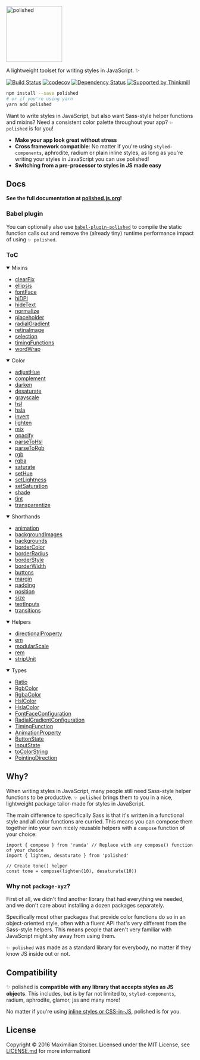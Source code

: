 <a href="https://github.com/styled-components/polished">
  <img alt="polished" src="https://raw.githubusercontent.com/styled-components/brand/master/polished.png" height="150px" />
</a>
<br />

A lightweight toolset for writing styles in JavaScript. ✨

[![Build Status](https://travis-ci.org/styled-components/polished.svg?branch=master)](https://travis-ci.org/styled-components/polished) [![codecov](https://codecov.io/gh/styled-components/polished/branch/master/graph/badge.svg)](https://codecov.io/gh/styled-components/polished) [![Dependency Status](https://david-dm.org/styled-components/polished/status.svg)](https://david-dm.org/styled-components/polished) [![Supported by Thinkmill](https://thinkmill.github.io/badge/heart.svg)](http://thinkmill.com.au/?utm_source=github&utm_medium=badge&utm_campaign=polished)

```sh
npm install --save polished
# or if you're using yarn
yarn add polished
```

Want to write styles in JavaScript, but also want Sass-style helper functions and mixins? Need a consistent color palette throughout your app? `✨ polished` is for you!

- **Make your app look great without stress**
- **Cross framework compatible**: No matter if you're using `styled-components`, aphrodite, radium or plain inline styles, as long as you're writing your styles in JavaScript you can use polished!
- **Switching from a pre-processor to styles in JS made easy**

## Docs

**See the full documentation at [polished.js.org](http://polished.js.org)!**

### Babel plugin

You can optionally also use [`babel-plugin-polished`](https://github.com/styled-components/babel-plugin-polished) to compile the static function calls out and remove the (already tiny) runtime performance impact of using `✨ polished`.

### ToC

<!-- NOTE: Anything between INJECT DOCS START and END will be deleted! -->
<!-- INJECT DOCS START -->
<details open>
  <summary>Mixins</summary>
  <ul>
    <li><a href="http://polished.js.org/docs/#clearfix">clearFix</a></li>
    <li><a href="http://polished.js.org/docs/#ellipsis">ellipsis</a></li>
    <li><a href="http://polished.js.org/docs/#fontface">fontFace</a></li>
    <li><a href="http://polished.js.org/docs/#hidpi">hiDPI</a></li>
    <li><a href="http://polished.js.org/docs/#hidetext">hideText</a></li>
    <li><a href="http://polished.js.org/docs/#normalize">normalize</a></li>
    <li><a href="http://polished.js.org/docs/#placeholder">placeholder</a></li>
    <li><a href="http://polished.js.org/docs/#radialgradient">radialGradient</a></li>
    <li><a href="http://polished.js.org/docs/#retinaimage">retinaImage</a></li>
    <li><a href="http://polished.js.org/docs/#selection">selection</a></li>
    <li><a href="http://polished.js.org/docs/#timingfunctions">timingFunctions</a></li>
    <li><a href="http://polished.js.org/docs/#wordwrap">wordWrap</a></li>
  </ul>
</details>
<details open>
  <summary>Color</summary>
  <ul>
    <li><a href="http://polished.js.org/docs/#adjusthue">adjustHue</a></li>
    <li><a href="http://polished.js.org/docs/#complement">complement</a></li>
    <li><a href="http://polished.js.org/docs/#darken">darken</a></li>
    <li><a href="http://polished.js.org/docs/#desaturate">desaturate</a></li>
    <li><a href="http://polished.js.org/docs/#grayscale">grayscale</a></li>
    <li><a href="http://polished.js.org/docs/#hsl">hsl</a></li>
    <li><a href="http://polished.js.org/docs/#hsla">hsla</a></li>
    <li><a href="http://polished.js.org/docs/#invert">invert</a></li>
    <li><a href="http://polished.js.org/docs/#lighten">lighten</a></li>
    <li><a href="http://polished.js.org/docs/#mix">mix</a></li>
    <li><a href="http://polished.js.org/docs/#opacify">opacify</a></li>
    <li><a href="http://polished.js.org/docs/#parsetohsl">parseToHsl</a></li>
    <li><a href="http://polished.js.org/docs/#parsetorgb">parseToRgb</a></li>
    <li><a href="http://polished.js.org/docs/#rgb">rgb</a></li>
    <li><a href="http://polished.js.org/docs/#rgba">rgba</a></li>
    <li><a href="http://polished.js.org/docs/#saturate">saturate</a></li>
    <li><a href="http://polished.js.org/docs/#sethue">setHue</a></li>
    <li><a href="http://polished.js.org/docs/#setlightness">setLightness</a></li>
    <li><a href="http://polished.js.org/docs/#setsaturation">setSaturation</a></li>
    <li><a href="http://polished.js.org/docs/#shade">shade</a></li>
    <li><a href="http://polished.js.org/docs/#tint">tint</a></li>
    <li><a href="http://polished.js.org/docs/#transparentize">transparentize</a></li>
  </ul>
</details>
<details open>
  <summary>Shorthands</summary>
  <ul>
    <li><a href="http://polished.js.org/docs/#animation">animation</a></li>
    <li><a href="http://polished.js.org/docs/#backgroundimages">backgroundImages</a></li>
    <li><a href="http://polished.js.org/docs/#backgrounds">backgrounds</a></li>
    <li><a href="http://polished.js.org/docs/#bordercolor">borderColor</a></li>
    <li><a href="http://polished.js.org/docs/#borderradius">borderRadius</a></li>
    <li><a href="http://polished.js.org/docs/#borderstyle">borderStyle</a></li>
    <li><a href="http://polished.js.org/docs/#borderwidth">borderWidth</a></li>
    <li><a href="http://polished.js.org/docs/#buttons">buttons</a></li>
    <li><a href="http://polished.js.org/docs/#margin">margin</a></li>
    <li><a href="http://polished.js.org/docs/#padding">padding</a></li>
    <li><a href="http://polished.js.org/docs/#position">position</a></li>
    <li><a href="http://polished.js.org/docs/#size">size</a></li>
    <li><a href="http://polished.js.org/docs/#textinputs">textInputs</a></li>
    <li><a href="http://polished.js.org/docs/#transitions">transitions</a></li>
  </ul>
</details>
<details open>
  <summary>Helpers</summary>
  <ul>
    <li><a href="http://polished.js.org/docs/#directionalproperty">directionalProperty</a></li>
    <li><a href="http://polished.js.org/docs/#em">em</a></li>
    <li><a href="http://polished.js.org/docs/#modularscale">modularScale</a></li>
    <li><a href="http://polished.js.org/docs/#rem">rem</a></li>
    <li><a href="http://polished.js.org/docs/#stripunit">stripUnit</a></li>
  </ul>
</details>
<details open>
  <summary>Types</summary>
  <ul>
    <li><a href="http://polished.js.org/docs/#ratio">Ratio</a></li>
    <li><a href="http://polished.js.org/docs/#rgbcolor">RgbColor</a></li>
    <li><a href="http://polished.js.org/docs/#rgbacolor">RgbaColor</a></li>
    <li><a href="http://polished.js.org/docs/#hslcolor">HslColor</a></li>
    <li><a href="http://polished.js.org/docs/#hslacolor">HslaColor</a></li>
    <li><a href="http://polished.js.org/docs/#fontfaceconfiguration">FontFaceConfiguration</a></li>
    <li><a href="http://polished.js.org/docs/#radialgradientconfiguration">RadialGradientConfiguration</a></li>
    <li><a href="http://polished.js.org/docs/#timingfunction">TimingFunction</a></li>
    <li><a href="http://polished.js.org/docs/#animationproperty">AnimationProperty</a></li>
    <li><a href="http://polished.js.org/docs/#buttonstate">ButtonState</a></li>
    <li><a href="http://polished.js.org/docs/#inputstate">InputState</a></li>
    <li><a href="http://polished.js.org/docs/#tocolorstring">toColorString</a></li>
    <li><a href="http://polished.js.org/docs/#pointingdirection">PointingDirection</a></li>
  </ul>
</details>
<!-- INJECT DOCS END -->

## Why?

When writing styles in JavaScript, many people still need Sass-style helper functions to be productive. `✨ polished` brings them to you in a nice, lightweight package tailor-made for styles in JavaScript.

The main difference to specifically Sass is that it's written in a functional style and all color functions are curried. This means you can compose them together into your own nicely reusable helpers with a `compose` function of your choice:

```JS
import { compose } from 'ramda' // Replace with any compose() function of your choice
import { lighten, desaturate } from 'polished'

// Create tone() helper
const tone = compose(lighten(10), desaturate(10))
```

### Why not `package-xyz`?

First of all, we didn't find another library that had everything we needed, and we don't care about installing a dozen packages separately.

Specifically most other packages that provide color functions do so in an object-oriented style, often with a fluent API that's very different from the Sass-style helpers. This means people that aren't very familiar with JavaScript might shy away from using them.

`✨ polished` was made as a standard library for everybody, no matter if they know JS inside out or not. 

## Compatibility

✨ polished is **compatible with any library that accepts styles as JS objects**. This includes, but is by far not limited to, `styled-components`, radium, aphrodite, glamor, jss and many more!

No matter if you're using [inline styles or CSS-in-JS](http://mxstbr.blog/2016/11/inline-styles-vs-css-in-js/), polished is for you.

## License

Copyright © 2016 Maximilian Stoiber. Licensed under the MIT License, see [LICENSE.md](LICENSE.md) for more information!
